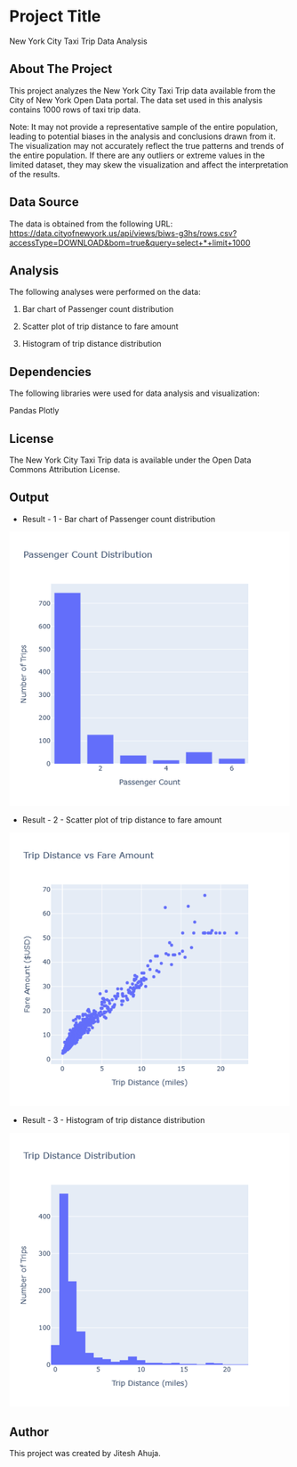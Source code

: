 # Project Title
New York City Taxi Trip Data Analysis

## About The Project
This project analyzes the New York City Taxi Trip data available from the City of New York Open Data portal. The data set used in this analysis contains 1000 rows of taxi trip data.

Note: It may not provide a representative sample of the entire population, leading to potential biases in the analysis and conclusions drawn from it. The visualization may not accurately reflect the true patterns and trends of the entire population. If there are any outliers or extreme values in the limited dataset, they may skew the visualization and affect the interpretation of the results.

## Data Source
The data is obtained from the following URL:
https://data.cityofnewyork.us/api/views/biws-g3hs/rows.csv?accessType=DOWNLOAD&bom=true&query=select+*+limit+1000

## Analysis
The following analyses were performed on the data:

1. Bar chart of Passenger count distribution

2. Scatter plot of trip distance to fare amount

3. Histogram of trip distance distribution

## Dependencies
The following libraries were used for data analysis and visualization:

Pandas
Plotly

## License
The New York City Taxi Trip data is available under the Open Data Commons Attribution License.

## Output
* Result - 1 - Bar chart of Passenger count distribution
<img src="/New York City Taxi Trip Data Analysis/newplot.png" alt="data" title="Data title">

* Result - 2 - Scatter plot of trip distance to fare amount
<img src="/New York City Taxi Trip Data Analysis/newplot (1).png" alt="data" title="Data title">

* Result - 3 - Histogram of trip distance distribution
<img src="/New York City Taxi Trip Data Analysis/newplot (2).png" alt="data" title="Data title">




## Author
This project was created by Jitesh Ahuja.
